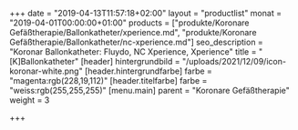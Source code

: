 +++
date = "2019-04-13T11:57:18+02:00"
layout = "productlist"
monat = "2019-04-01T00:00:00+01:00"
products = ["produkte/Koronare Gefäßtherapie/Ballonkatheter/xperience.md", "produkte/Koronare Gefäßtherapie/Ballonkatheter/nc-xperience.md"]
seo_description = "Koronar Ballonkatheter: Fluydo, NC Xperience, Xperience"
title = "[K]Ballonkatheter"
[header]
hintergrundbild = "/uploads/2021/12/09/icon-koronar-white.png"
[header.hintergrundfarbe]
farbe = "magenta:rgb(228,19,112)"
[header.titelfarbe]
farbe = "weiss:rgb(255,255,255)"
[menu.main]
parent = "Koronare Gefäßtherapie"
weight = 3

+++
